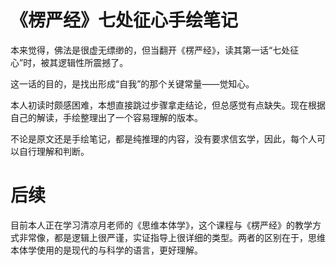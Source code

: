 # 《楞严经》七处征心手绘笔记
本来觉得，佛法是很虚无缥缈的，但当翻开《楞严经》，读其第一话“七处征心”时，被其逻辑性所震撼了。

这一话的目的，是找出形成“自我”的那个关键常量——觉知心。

本人初读时颇感困难，本想直接跳过步骤拿走结论，但总感觉有点缺失。现在根据自己的解读，手绘整理出了一个容易理解的版本。

不论是原文还是手绘笔记，都是纯推理的内容，没有要求信玄学，因此，每个人可以自行理解和判断。

# 后续
目前本人正在学习清凉月老师的《思维本体学》，这个课程与《楞严经》的教学方式非常像，都是逻辑上很严谨，实证指导上很详细的类型。两者的区别在于，思维本体学使用的是现代的与科学的语言，更好理解。

